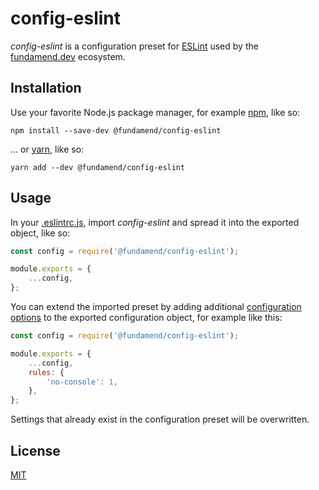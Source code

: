 # config-eslint

_config-eslint_ is a configuration preset for [ESLint] used by the [fundamend.dev] ecosystem.

## Installation

Use your favorite Node.js package manager, for example [npm], like so:

    npm install --save-dev @fundamend/config-eslint

... or [yarn], like so:

    yarn add --dev @fundamend/config-eslint

## Usage

In your [.eslintrc.js], import _config-eslint_ and spread it into the exported object, like so:

```js
const config = require('@fundamend/config-eslint');

module.exports = {
	...config,
};
```

You can extend the imported preset by adding additional [configuration options] to the exported configuration object, for example like this:

```js
const config = require('@fundamend/config-eslint');

module.exports = {
	...config,
	rules: {
		'no-console': 1,
	},
};
```

Settings that already exist in the configuration preset will be overwritten.

## License

[MIT]

[configuration options]: https://eslint.org/docs/user-guide/configuring
[eslint]: https://eslint.org
[.eslintrc.js]: https://eslint.org/docs/user-guide/configuring#configuration-file-formats
[fundamend.dev]: https://fundamend.dev
[mit]: https://choosealicense.com/licenses/mit/
[npm]: https://www.npmjs.com/
[yarn]: https://yarnpkg.com/

